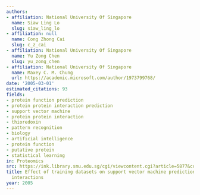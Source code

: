 ```yaml
---
authors:
- affiliation: National University Of Singapore
  name: Siaw Ling Lo
  slug: siaw_ling_lo
- affiliation: null
  name: Cong Zhong Cai
  slug: c_z_cai
- affiliation: National University Of Singapore
  name: Yu Zong Chen
  slug: yu_zong_chen
- affiliation: National University Of Singapore
  name: Maxey C. M. Chung
  url: https://academic.microsoft.com/author/1973799768/
date: '2005-03-01'
estimated_citations: 93
fields:
- protein function prediction
- protein protein interaction prediction
- support vector machine
- protein protein interaction
- thioredoxin
- pattern recognition
- biology
- artificial intelligence
- protein function
- putative protein
- statistical learning
in: Proteomics
src: https://ink.library.smu.edu.sg/cgi/viewcontent.cgi?article=5877&context=sis_research
title: Effect of training datasets on support vector machine prediction of protein-protein
  interactions
year: 2005
---
```

